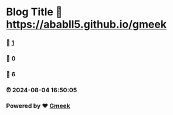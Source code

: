 # Blog Title :link: https://ababll5.github.io/gmeek 
### :page_facing_up: [1](https://ababll5.github.io/gmeek/tag.html) 
### :speech_balloon: 0 
### :hibiscus: 6 
### :alarm_clock: 2024-08-04 16:50:05 
### Powered by :heart: [Gmeek](https://github.com/Meekdai/Gmeek)
